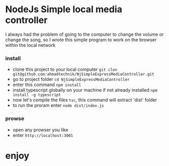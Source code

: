 # NodeJs Simple local media controller

I always had the problem of going to the computer to change the volume or change the song, so I wrote this simple program to work on the browser within the local network

### install

- clone this project to your local computer `git clon git@github.com:ahmadtechnik/NjSimpleExpressMediaController.git`
- go to project folder `cd NjSimpleExpressMediaController`
- enter this command `npm install`
- install typescript globally on your machine if not already installed `npm install -g typescript`
- now let's compile the files `tsc`, this command will extract 'dist' folder
- to run the proram enter `node dist/index.js`

### prowse
- open any prowser you like
- enter ` http://localhost:3001 `

# enjoy 
